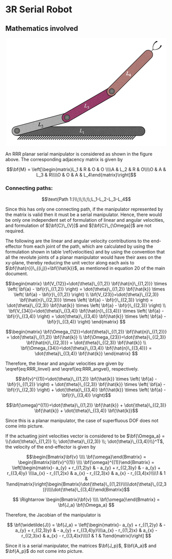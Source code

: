 # 3R Serial Robot

## Mathematics involved

<p align="center">
    <img src="../images/RRR.png" alt="RRR planar serial manipulator" width="500px">
</p>

An RRR planar serial manipulator is considered as shown in the figure above. The corresponding adjacency matrix is given by

$$\bf{M} = \left[\begin{matrix}L_1 & R & O & O \\\\A & L_2 & R & O\\\\O & A & L_3 & R\\\\O & O & A & L_4\end{matrix}\right]$$

### Connecting paths:

$$\text{Path 1:}\\;\\;\\;\\;L_1-L_2-L_3-L_4$$

Since this has only one connecting path, if the manipulator represented by the matrix is valid then it must be a serial manipulator. Hence, there would be only one independent set of formulation of linear and angular velocities, and formulation of $[\bf{C}\_{V}]$ and $[\bf{C}\_{\Omega}]$ are not required.

The following are the linear and angular velocity contributions to the end-effector from each joint of the path, which are calculated by using the formulation shown in table \ref{velocities} and by using the convention that all the revolute joints of a planar manipulator would have their axes on the xy-plane, thereby reducing the unit vector along each axis to $\bf{\hat{n}}\_{(i,j)}=\bf{\hat{k}}$, as mentioned in equation 20 of the main document.

$$\begin{matrix}
  \bf{V_{12}}=\dot{\theta}\_{(1,2)} \bf{\hat{n}\_{(1,2)}} \times \left( \bf{a} - \bf{r}\_{(1,2)} \right) = \dot{\theta}\_{(1,2)} \bf{\hat{k}} \times \left( \bf{a} - \bf{r}\_{(1,2)} \right) \\
  \bf{V_{23}}=\dot{\theta}\_{(2,3)} \bf{\hat{n}\_{(2,3)}} \times \left( \bf{a} - \bf{r}\_{(2,3)} \right) = \dot{\theta}\_{(2,3)} \bf{\hat{k}} \times \left( \bf{a} - \bf{r}\_{(2,3)} \right) \\
  \bf{V_{34}}=\dot{\theta}\_{(3,4)} \bf{\hat{n}\_{(3,4)}} \times \left( \bf{a} - \bf{r}\_{(3,4)} \right) = \dot{\theta}\_{(3,4)} \bf{\hat{k}} \times \left( \bf{a} - \bf{r}\_{(3,4)} \right)
\end{matrix}
$$

$$\begin{matrix}
  \bf{\Omega_{12}}=\dot{\theta}\_{(1,2)} \bf{\hat{n}\_{(1,2)}} = \dot{\theta}\_{(1,2)} \bf{\hat{k}} \\
  \bf{\Omega_{23}}=\dot{\theta}\_{(2,3)} \bf{\hat{n}\_{(2,3)}} = \dot{\theta}\_{(2,3)} \bf{\hat{k}} \\
  \bf{\Omega_{34}}=\dot{\theta}\_{(3,4)} \bf{\hat{n}\_{(3,4)}} = \dot{\theta}\_{(3,4)} \bf{\hat{k}}
\end{matrix}
$$

Therefore, the linear and angular velocities are given by \eqref{eq:RRR_linvel} and \eqref{eq:RRR_angvel}, respectively.


$$\bf{v}^{(1)}=\dot{\theta}\_{(1,2)} \bf{\hat{k}} \times \left( \bf{a} - \bf{r}\_{(1,2)} \right) + \dot{\theta}\_{(2,3)} \bf{\hat{k}} \times \left( \bf{a} - \bf{r}\_{(2,3)} \right) + \dot{\theta}\_{(3,4)} \bf{\hat{k}} \times \left( \bf{a} - \bf{r}\_{(3,4)} \right)$$


$$\bf{\omega}^{(1)}=\dot{\theta}\_{(1,2)} \bf{\hat{k}} + \dot{\theta}\_{(2,3)} \bf{\hat{k}} + \dot{\theta}\_{(3,4)} \bf{\hat{k}}$$

Since this is a planar manipulator, the case of superfluous DOF does not come into picture.

If the actuating joint velocities vector is considered to be $\bf{\Omega_a} = \\{\dot{\theta}\_{(1,2)} \\; \dot{\theta}\_{(2,3)} \\; \dot{\theta}\_{(3,4)}\\}^T$, the velocity of the end-effector is given by

$$\begin{Bmatrix}\bf{v} \\\\ \bf{\omega}\end{Bmatrix} = \begin{Bmatrix}\bf{v}^{(1)} \\\\ \bf{\omega}^{(1)}\end{Bmatrix} = \left[\begin{matrix}- a_{y} + r_{(1,2)y} & - a_{y} + r_{(2,3)y} & - a_{y} + r_{(3,4)y} \\\\a_{x} - r_{(1,2)x} & a_{x} - r_{(2,3)x} & a_{x} - r_{(3,4)x}\\\\1 & 1 & 1\end{matrix}\right]\begin{Bmatrix}\dot{\theta}\_{(1,2)}\\\\\dot{\theta}\_{(2,3)}\\\\\dot{\theta}\_{(3,4)}\end{Bmatrix}$$

$$
\Rightarrow \begin{Bmatrix}\bf{v} \\\\ \bf{\omega}\end{Bmatrix} = \bf{J_a} \bf{\Omega_a}
$$

Therefore, the Jacobian of the manipulator is

$$
\bf{\widetilde{J}} = \bf{J_a} = \left[\begin{matrix}- a_{y} + r_{(1,2)y} & - a_{y} + r_{(2,3)y} & - a_{y} + r_{(3,4)y}\\\\a_{x} - r_{(1,2)x} & a_{x} - r_{(2,3)x} & a_{x} - r_{(3,4)x}\\\\1 & 1 & 1\end{matrix}\right]
$$

Since it is a serial manipulator, the matrices $\bf{J_p}$, $\bf{A_a}$ and $\bf{A_p}$ do not come into picture.

